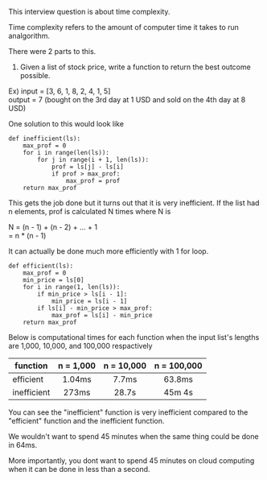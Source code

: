 This interview question is about time complexity.

Time complexity refers to the amount of computer time it takes to run analgorithm.

There were 2 parts to this.

1) Given a list of stock price, write a function to return the best outcome possible.

Ex) 
    input = [3, 6, 1, 8, 2, 4, 1, 5]<br />
    output = 7 (bought on the 3rd day at 1 USD and sold on the 4th day at 8 USD)

One solution to this would look like

```
def inefficient(ls):
    max_prof = 0
    for i in range(len(ls)):
        for j in range(i + 1, len(ls)):
            prof = ls[j] - ls[i]
            if prof > max_prof:
                max_prof = prof
    return max_prof
```    

This gets the job done but it turns out that it is very inefficient.
If the list had n elements, prof is calculated N times where N is 

N = (n - 1) + (n - 2) + ... + 1<br />
  = n * (n - 1)

It can actually be done much more efficiently with 1 for loop.

```
def efficient(ls):
    max_prof = 0
    min_price = ls[0]
    for i in range(1, len(ls)):
        if min_price > ls[i - 1]:
            min_price = ls[i - 1]
        if ls[i] - min_price > max_prof:
            max_prof = ls[i] - min_price
    return max_prof
```

Below is computational times for each function when the input list's lengths are 1,000, 10,000, and 100,000 respactively

| function    | n = 1,000 | n = 10,000 | n = 100,000 |
| ----------- |:---------:| :---------:| :---------: |
| efficient   | 1.04ms    | 7.7ms      | 63.8ms      |
| inefficient | 273ms     | 28.7s      | 45m 4s      |

You can see the "inefficient" function is very inefficient compared to the "efficient" function and the inefficient function.

We wouldn't want to spend 45 minutes when the same thing could be done in 64ms.

More importantly, you dont want to spend 45 minutes on cloud computing when it can be done in less than a second.
